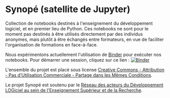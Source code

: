 # Synopé (satellite de Jupyter)

Collection de notebooks destinés à l'enseignement du
développement logiciel, et en premier lieu de Python. Ces notebooks ne sont pour le moment
pas destinés à être utilisés directement par des individus anonymes, mais plutôt à être
échangés entre formateurs, en vue de faciliter l'organisation de formations en face-à-face.

Nous expérimentons actuellement l'utilisation de [Binder](http://mybinder.org/faq/)
pour exécuter nos notebooks. Pour démarrer une session, cliquez sur ce lien :
[![Binder](http://mybinder.org/badge.svg)](http://mybinder.org/repo/ReseauDevlog/Synope)

L'ensemble du projet est placé sous license
[Creative Commons - Attribution - Pas d’Utilisation Commerciale - Partage dans les Mêmes
Conditions](http://creativecommons.org/licenses/by-nc-sa/4.0/).

Le projet Synopé est soutenu par le [Réseau des acteurs du Développement LOGiciel
au sein de l'Enseignement Supérieur et de la Recherche](http://devlog.cnrs.fr/).
